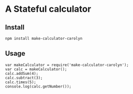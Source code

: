 # A Stateful calculator

## Install

`npm install make-calculator-carolyn`

## Usage

```
var makeCalculator = require('make-calculator-carolyn');
var calc = makeCalculator();
calc.addSum(4);
calc.subtract(3);
calc.times(5);
console.log(calc.getNumber());
```
